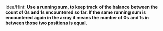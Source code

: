 Idea/Hint:
**Use a running sum, to keep track of the balance between the count of 0s and 1s encountered so far. If the same running sum is encountered again in the array it means the number of 0s and 1s in between those two positions is equal.**